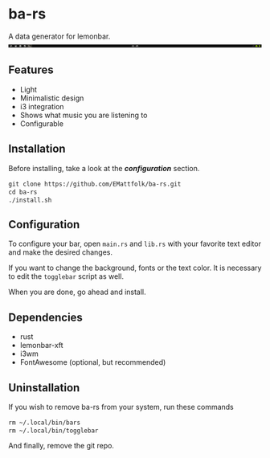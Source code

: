 # ba-rs
A data generator for lemonbar.
![example](example.png)

## Features
* Light
* Minimalistic design
* i3 integration
* Shows what music you are listening to
* Configurable

## Installation
Before installing, take a look at the __*configuration*__ section.
```
git clone https://github.com/EMattfolk/ba-rs.git
cd ba-rs
./install.sh
```

## Configuration
To configure your bar, open `main.rs` and `lib.rs` with your favorite text editor and make
the desired changes.

If you want to change the background, fonts or the text color. It is necessary
to edit the `togglebar` script as well.

When you are done, go ahead and install.

## Dependencies
* rust
* lemonbar-xft
* i3wm
* FontAwesome (optional, but recommended)

## Uninstallation
If you wish to remove ba-rs from your system, run these commands
```
rm ~/.local/bin/bars
rm ~/.local/bin/togglebar
```
And finally, remove the git repo.
